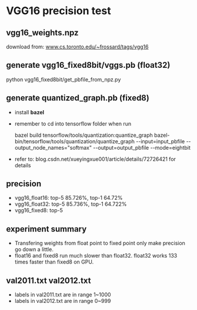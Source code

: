 # VGG16 precision test

## vgg16_weights.npz

download from:
www.cs.toronto.edu/~frossard/tags/vgg16

## generate vgg16_fixed8bit/vggs.pb (float32)

python vgg16_fixed8bit/get_pbfile_from_npz.py

## generate quantized_graph.pb (fixed8)

* install **bazel**
* remember to cd into tensorflow folder when run 

	bazel build tensorflow/tools/quantization:quantize_graph
	bazel-bin/tensorflow/tools/quantization/quantize_graph --input=input_pbfile --output_node_names="softmax" --output=output_pbfile --mode=eightbit

* refer to: blog.csdn.net/xueyingxue001/article/details/72726421 for details

## precision

* vgg16_float16: top-5 85.726%, top-1 64.72%
* vgg16_float32: top-5 85.736%, top-1 64.722%
* vgg16_fixed8:  top-5

## experiment summary

* Transfering weights from float point to fixed point only make precision go down a little. 
* float16 and fixed8 run much slower than float32. float32 works 133 times faster than fixed8 on GPU. 

## val2011.txt val2012.txt

* labels in val2011.txt are in range 1~1000
* labels in val2012.txt are in range 0~999
